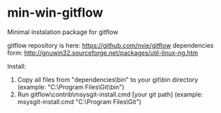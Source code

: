 min-win-gitflow
===============

Minimal instalation package for gitflow

gitflow repository is here: https://github.com/nvie/gitflow
dependencies form: http://gnuwin32.sourceforge.net/packages/util-linux-ng.htm

Install:
1. Copy all files from "dependencies\bin" to your git\bin directory (example: "C:\Program Files\Git\bin")
2. Run gitflow\contrib\msysgit-install.cmd [your git path]  (example: msysgit-install.cmd "C:\Program Files\Git")